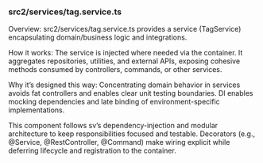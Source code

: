 ### src2/services/tag.service.ts

Overview: src2/services/tag.service.ts provides a service (TagService) encapsulating domain/business logic and integrations.

How it works: The service is injected where needed via the container. It aggregates repositories, utilities, and external APIs, exposing cohesive methods consumed by controllers, commands, or other services.

Why it’s designed this way: Concentrating domain behavior in services avoids fat controllers and enables clear unit testing boundaries. DI enables mocking dependencies and late binding of environment-specific implementations.

This component follows sv’s dependency-injection and modular architecture to keep responsibilities focused and testable. Decorators (e.g., @Service, @RestController, @Command) make wiring explicit while deferring lifecycle and registration to the container.
